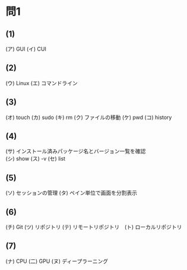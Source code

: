 # 問1

## (1) 
(ア) GUI  (イ)  CUI

## (2)
(ウ) Linux  (エ) コマンドライン  

## (3)
(オ) touch  (カ) sudo (キ) rm (ク) ファイルの移動  (ケ) pwd (コ) history

## (4)
(サ) インストール済みパッケージ名とバージョン一覧を確認  
(シ) show (ス) -v (セ) list

## (5)
(ソ) セッションの管理 (タ) ペイン単位で画面を分割表示

## (6)
(チ) Git (ツ) リポジトリ (テ) リモートリポジトリ　(ト) ローカルリポジトリ

## (7)
(ナ) CPU (二) GPU (ヌ) ディープラーニング




